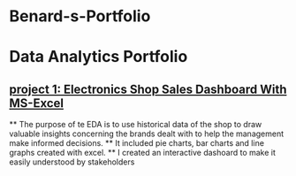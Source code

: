 # Benard-s-Portfolio
# Data Analytics Portfolio


## [project 1: Electronics Shop Sales Dashboard With MS-Excel](https://medium.com/@benadata/electronics-shop-sales-dashboard-with-ms-excel-babe7c759ffd)

** The purpose of te EDA is to use historical data of the shop to draw valuable insights concerning the brands dealt with to help the management make informed decisions.
** It included pie charts, bar charts and line graphs created with excel.
** I created an interactive dashoard to make it easily understood by stakeholders
